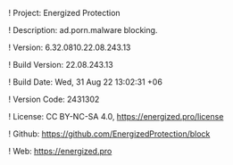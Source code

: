 ! Project: Energized Protection

! Description: ad.porn.malware blocking.

! Version: 6.32.0810.22.08.243.13

! Build Version: 22.08.243.13

! Build Date: Wed, 31 Aug 22 13:02:31 +06

! Version Code: 2431302

! License: CC BY-NC-SA 4.0, https://energized.pro/license

! Github: https://github.com/EnergizedProtection/block

! Web: https://energized.pro
